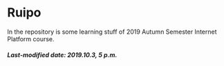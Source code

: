 # Ruipo

In the repository is some learning stuff of 2019 Autumn Semester Internet Platform course.

##### Last-modified date: 2019.10.3, 5 p.m.